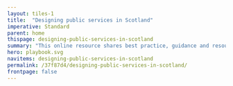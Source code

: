 ```yaml
---
layout: tiles-1
title:  "Designing public services in Scotland"
imperative: Standard
parent: home
thispage: designing-public-services-in-scotland
summary: "This online resource shares best practice, guidance and resources for shaping effective public services."
hero: playbook.svg
navitems: designing-public-services-in-scotland
permalink: /37f87d4/designing-public-services-in-scotland/
frontpage: false
---
```

